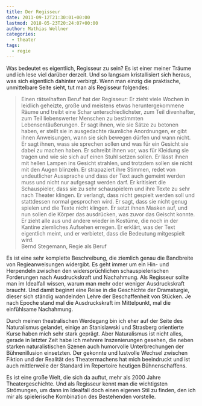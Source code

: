 ```yaml
---
title: Der Regisseur
date: 2011-09-12T21:30:01+00:00
lastmod: 2018-05-23T20:24:07+00:00
author: Mathias Wellner
categories:
  - theater
tags:
  - regie
---
```

Was bedeutet es eigentlich, Regisseur zu sein? Es ist einer meiner Träume und ich lese viel darüber derzeit. Und so langsam kristallisiert sich heraus, was sich eigentlich dahinter verbirgt. Wenn man einzig die praktische, unmittelbare Seite sieht, tut man als Regisseur folgendes:

<blockquote class="blockquote">
  Einen rätselhaften Beruf hat der Regisseur: Er zieht viele Wochen in leidlich geheizte, große und meistens etwas heruntergekommene Räume und treibt eine Schar unterschiedlichster, zum Teil divenhafter, zum Teil liebenswerter Menschen zu bestimmten Lebensentäußerungen. Er sagt ihnen, wie sie Sätze zu betonen haben, er stellt sie in ausgedachte räumliche Anordnungen, er gibt ihnen Anweisungen, wann sie sich bewegen dürfen und wann nicht. Er sagt ihnen, wass sie sprechen sollen und was für ein Gesicht sie dabei zu machen haben. Er schreibt ihnen vor, was für Kleidung sie tragen und wie sie sich auf einen Stuhl setzen sollen. Er lässt ihnen mit hellen Lampen ins Gesicht strahlen, und trotzdem sollen sie nicht mit den Augen blinzeln. Er strapaziert ihre Stimmen, redet von undeutlicher Aussprache und dass der Text auch gemeint werden muss und nicht nur aufgesagt werden darf. Er kritisiert die Schauspieler, dass sie zu sehr schauspielern und ihre Texte zu sehr nach Theater klingen. Er verlangt, dass nicht gespielt werden soll und stattdessen normal gesprochen wird. Er sagt, dass sie nicht genug spielen und die Texte nicht klingen. Er setzt ihnen Masken auf, und nun sollen die Körper das ausdrücken, was zuvor das Geischt konnte. Er zieht alle aus und andere wieder in Kostüme, die noch in der Kantine ziemliches Aufsehen erregen. Er erklärt, was der Text eigentlich meint, und er verbietet, dass die Bedeutung mitgespielt wird.
  <footer class="blockquote-footer">Bernd Stegemann, Regie als Beruf</footer>
</blockquote>

Es ist eine sehr komplette Beschreibung, die ziemlich genau die Bandbreite von Regieanweisungen widergibt. Es geht immer um ein Hin- und Herpendeln zwischen den widersprüchlichen schauspielerischen Forderungen nach Ausdruckskraft und Nachahmung. Als Regisseur sollte man im Idealfall wissen, warum man mehr oder weniger Ausdruckskraft braucht. Und damit beginnt eine Reise in die Geschichte der Dramaturgie, dieser sich ständig wandelnden Lehre der Beschaffenheit von Stücken. Je nach Epoche stand mal die Ausdruckskraft im Mittelpunkt, mal die einfühlsame Nachahmung. 

Durch meinen theatralischen Werdegang bin ich eher auf der Seite des Naturalismus gelandet, einige an Stanislawski und Strasberg orientierte Kurse haben mich sehr stark geprägt. Aber Naturalismus ist nicht alles, gerade in letzter Zeit habe ich mehrere Inszenierungen gesehen, die neben starken naturalistischen Szenen auch humorvolle Unterbrechungen der Bühnenillusion einsetzten. Der gekonnte und lustvolle Wechsel zwischen Fiktion und der Realität des Theatermachens hat mich beeindruckt und ist auch mittlerweile der Standard im Repertoire heutigen Bühnenschaffens. 

Es ist eine große Welt, die sich da auftut, mehr als 2000 Jahre Theatergeschichte. Und als Regisseur kennt man die wichtigsten Strömungen, um dann im Idealfall doch einen eigenen Stil zu finden, den ich mir als spielerische Kombination des Bestehenden vorstelle. 